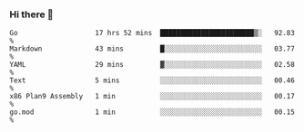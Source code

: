 ### Hi there 👋

<!--
**yeya24/yeya24** is a ✨ _special_ ✨ repository because its `README.md` (this file) appears on your GitHub profile.

Here are some ideas to get you started:

- 🔭 I’m currently working on ...
- 🌱 I’m currently learning ...
- 👯 I’m looking to collaborate on ...
- 🤔 I’m looking for help with ...
- 💬 Ask me about ...
- 📫 How to reach me: ...
- 😄 Pronouns: ...
- ⚡ Fun fact: ...
-->

<!--START_SECTION:waka-->

```text
Go                   17 hrs 52 mins  ███████████████████████▒░   92.83 %
Markdown             43 mins         █░░░░░░░░░░░░░░░░░░░░░░░░   03.77 %
YAML                 29 mins         ▓░░░░░░░░░░░░░░░░░░░░░░░░   02.58 %
Text                 5 mins          ░░░░░░░░░░░░░░░░░░░░░░░░░   00.46 %
x86 Plan9 Assembly   1 min           ░░░░░░░░░░░░░░░░░░░░░░░░░   00.17 %
go.mod               1 min           ░░░░░░░░░░░░░░░░░░░░░░░░░   00.15 %
```

<!--END_SECTION:waka-->
